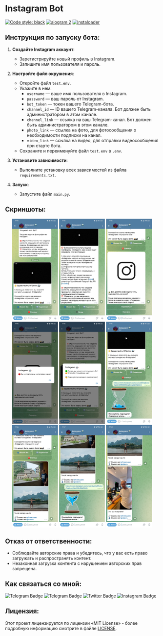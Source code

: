 # Instagram Bot
[![Code style: black](https://img.shields.io/badge/code%20style-black-000000.svg)](https://t.me/OFFpoliceChannel) [![aiogram 2](https://img.shields.io/badge/aiogram-2-%234FC3F7)](https://docs.aiogram.dev/en/v2.25.1/) [![instaloader](https://img.shields.io/badge/instaloader-4.11-%23007396)](https://pypi.org/project/instaloader/)

## Инструкция по запуску бота:
1. **Создайте Instagram аккаунт**:
   - Зарегистрируйте новый профиль в Instagram.
   - Запишите имя пользователя и пароль.

2. **Настройте файл окружения**:
   - Откройте файл `test.env`.
   - Укажите в нем:
     - `username` — ваше имя пользователя в Instagram.
     - `password` — ваш пароль от Instagram.
     - `bot_token` — токен вашего Telegram-бота.
     - `channel_id` — ID вашего Telegram-канала. Бот должен быть администратором в этом канале.
     - `channel_link` — ссылка на ваш Telegram-канал. Бот должен быть администратором в этом канале.
     - `photo_link` — ссылка на фото, для фотосообщения о необходимости подписки на канал.
     - `video_link` — ссылка на видео, для отправки видеосообщения при старте бота.
   - Сохраните и переименуйте файл `test.env` в `.env`.

3. **Установите зависимости**:
   - Выполните установку всех зависимостей из файла `requirements.txt`.

4. **Запуск**:
   - Запустите файл `main.py`.

## Скриншоты:
<p align="center">
  <img src="https://github.com/OFFpolice/Instagram-Bot/blob/main/Screenshots/Start.jpg" alt="Start" width="150"/>
  <img src="https://github.com/OFFpolice/Instagram-Bot/blob/main/Screenshots/Help.jpg" alt="Help" width="150"/>
  <img src="https://github.com/OFFpolice/Instagram-Bot/blob/main/Screenshots/Subscription.jpg" alt="Subscription" width="150"/>
  <img src="https://github.com/OFFpolice/Instagram-Bot/blob/main/Screenshots/Subscription_No.jpg" alt="Subscription No" width="150"/>
  <img src="https://github.com/OFFpolice/Instagram-Bot/blob/main/Screenshots/Subscription_Yes.jpg" alt="Subscription Yes" width="150"/>
  <img src="https://github.com/OFFpolice/Instagram-Bot/blob/main/Screenshots/Processing_P.jpg" alt="Processing P" width="150"/>
  <img src="https://github.com/OFFpolice/Instagram-Bot/blob/main/Screenshots/Photo.jpg" alt="Processing Photo" width="150"/>
   <img src="https://github.com/OFFpolice/Instagram-Bot/blob/main/Screenshots/Processing_Reel.jpg" alt="Processing Reel" width="150"/>
   <img src="https://github.com/OFFpolice/Instagram-Bot/blob/main/Screenshots/Video.jpg" alt="Processing Video" width="150"/>
</p>

## Отказ от ответственности:
- Соблюдайте авторские права и убедитесь, что у вас есть право загружать и распространять контент.
- Незаконная загрузка контента с нарушением авторских прав запрещена.

## Как связаться со мной:
[![Telegram Badge](https://img.shields.io/badge/Contact-blue?style=flat&logo=telegram&logoColor=white)](https://t.me/OFFpolice) [![Telegram Badge](https://img.shields.io/badge/Channel-blue?style=flat&logo=telegram&logoColor=white)](ttps://t.me/OFFpoliceChannel) [![Twitter Badge](https://img.shields.io/twitter/follow/:OFFpolice2077)](https://x.com/OFFpolice2077) [![Instagram Badge](https://img.shields.io/badge/-Instagram-E4405F?style=flat&logo=instagram&logoColor=white)](https://www.instagram.com/offpolice2077)

## Лицензия:
Этот проект лицензируется по лицензии «MIT License» - более подробную информацию смотрите в файле [LICENSE](LICENSE).
